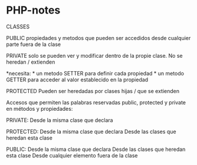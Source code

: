 # PHP-notes

CLASSES

PUBLIC 
propiedades y metodos que pueden ser accedidos desde cualquier parte fuera de la clase

PRIVATE
solo se pueden ver y modificar dentro de la propie clase. 
No se heredan / extienden

*necesita: 
      * un metodo SETTER para definir cada propiedad
      * un metodo GETTER para acceder al valor establecido en la propiedad
      
PROTECTED 
Pueden ser heredadas por clases hijas / que se extienden



Accesos que permiten las palabras reservadas public, protected y private en métodos y propiedades:

PRIVATE:
Desde la misma clase que declara

PROTECTED:
Desde la misma clase que declara
Desde las clases que heredan esta clase

PUBLIC:
Desde la misma clase que declara
Desde las clases que heredan esta clase
Desde cualquier elemento fuera de la clase
